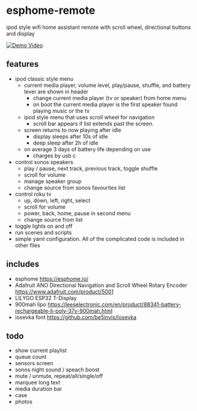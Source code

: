 # esphome-remote
ipod style wifi home assistant remote with scroll wheel, directional buttons and display

[![Demo Video](https://img.youtube.com/vi/Tg7Op2hr42o/0.jpg)](https://youtu.be/Tg7Op2hr42o)

## features
- ipod classic style menu
	- current media player, volume level, play/pause, shuffle, and battery lever are shown in header
		- change current media player (tv or speaker) from home menu
		- on boot the current media player is the first speaker found playing music or the tv
	- ipod style menu that uses scroll wheel for navigation
		- scroll bar appears if list extends past the screen. 
	- screen returns to now playing after idle
		- display sleeps after 10s of idle
		- deep sleep after 2h of idle
	- on average 3 days of battery life depending on use
		- charges by usb c
- control sonos speakers
	- play / pause, next track, previous track, toggle shuffle
	- scroll for volume
	- manage speaker group
	- change source from sonos favourites list
- control roku tv
	- up, down, left, right, select
	- scroll for volume
	- power, back, home, pause in second menu
	- change source from list
- toggle lights on and off
- run scenes and scripts
- simple yaml configuration. All of the complicated code is included in other files

## includes
- esphome https://esphome.io/
- Adafruit ANO Directional Navigation and Scroll Wheel Rotary Encoder https://www.adafruit.com/product/5001
- LILYGO ESP32 T-Display
- 900mah lipo https://leeselectronic.com/en/product/88341-battery-rechargeable-li-poly-37v-900mah.html
- iosevka font https://github.com/be5invis/Iosevka

## todo
- show current playlist
- queue count
- sensors screen
- sonos night sound / speach boost
- mute / unmute, repeat/all/single/off
- marquee long text
- media duration bar
- case
- photos

